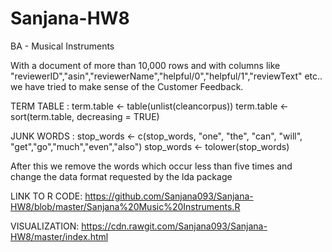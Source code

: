 # Sanjana-HW8


BA - Musical Instruments


With a document of more than 10,000 rows and with columns like "reviewerID","asin","reviewerName","helpful/0","helpful/1","reviewText" etc.. we have tried to make sense of the Customer Feedback.



TERM TABLE : term.table <- table(unlist(cleancorpus))
term.table <- sort(term.table, decreasing = TRUE)


JUNK WORDS : stop_words <- c(stop_words, "one", "the", "can", "will", "get","go","much","even","also")
stop_words <- tolower(stop_words)



After this we remove the words which occur less than five times and change the data format requested by the lda package


 
 LINK TO R CODE:
https://github.com/Sanjana093/Sanjana-HW8/blob/master/Sanjana%20Music%20Instruments.R

VISUALIZATION:
https://cdn.rawgit.com/Sanjana093/Sanjana-HW8/master/index.html

